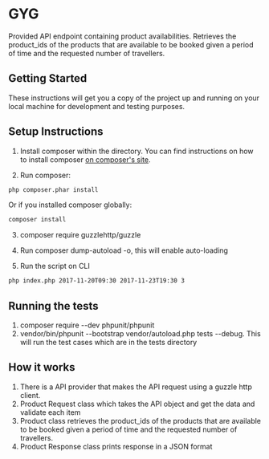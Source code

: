 # GYG
Provided API endpoint containing product availabilities. Retrieves the product_ids of the products that are available to be booked given a period of time and the requested number of travellers.

## Getting Started

These instructions will get you a copy of the project up and running on your local machine for development and testing purposes.

## Setup Instructions

1. Install composer within the directory. You can find instructions on how to install composer [on composer's site](https://getcomposer.org/download/).

2. Run composer:

  ```sh
  php composer.phar install
  ```

  Or if you installed composer globally:

  ```sh
  composer install
  ```
3. composer require guzzlehttp/guzzle

4. Run composer dump-autoload -o, this will enable auto-loading

5. Run the script on CLI

  ```sh 
  php index.php 2017-11-20T09:30 2017-11-23T19:30 3
  ```
  
## Running the tests

1. composer require --dev phpunit/phpunit
2. vendor/bin/phpunit --bootstrap vendor/autoload.php tests --debug. This will run the test cases which are in the tests directory

## How it works

1. There is a API provider that makes the API request using a guzzle http client.
2. Product Request class which takes the API object and get the data and validate each item
3. Product class retrieves the product_ids of the products that are available to be booked given a period of time and the requested number of travellers.
4. Product Response class prints response in a JSON format
  
  
